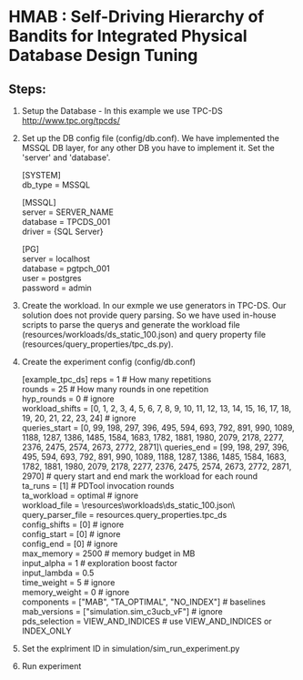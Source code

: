 # HMAB : Self-Driving Hierarchy of Bandits for Integrated Physical Database Design Tuning  
  
## Steps:

 1. Setup the Database - In this example we use TPC-DS http://www.tpc.org/tpcds/
 2. Set up the DB config file (config/db.conf). We have implemented the MSSQL DB layer, for any other DB you have to implement it. Set the 'server'  and 'database'.

    [SYSTEM]  
    db_type = MSSQL  
      
    [MSSQL]  
    server = SERVER_NAME  
    database = TPCDS_001  
    driver = {SQL Server}  
      
    [PG]  
    server = localhost  
    database = pgtpch_001  
    user = postgres  
    password = admin

3. Create the workload. In our exmple we use generators in TPC-DS. Our solution does not provide query parsing. So we have used in-house scripts to parse the querys and generate the workload file (resources/workloads/ds_static_100.json) and query property file (resources/query_properties/tpc_ds.py).
4. Create the experiment config (config/db.conf)

    [example_tpc_ds]
    reps = 1  # How many repetitions\
    rounds = 25 # How many rounds in one repetition\
    hyp_rounds = 0 # ignore\
    workload_shifts = [0, 1, 2, 3, 4, 5, 6, 7, 8, 9, 10, 11, 12, 13, 14, 15, 16, 17, 18, 19, 20, 21, 22, 23, 24] # ignore\
    queries_start = [0, 99, 198, 297, 396, 495, 594, 693, 792, 891, 990, 1089, 1188, 1287, 1386, 1485, 1584, 1683, 1782, 1881, 1980, 2079, 2178, 2277, 2376, 2475, 2574, 2673, 2772, 2871]\ 
    queries_end = [99, 198, 297, 396, 495, 594, 693, 792, 891, 990, 1089, 1188, 1287, 1386, 1485, 1584, 1683, 1782, 1881, 1980, 2079, 2178, 2277, 2376, 2475, 2574, 2673, 2772, 2871, 2970] # query start and end mark the workload for each round\
    ta_runs = [1] # PDTool invocation rounds\
    ta_workload = optimal # ignore\
    workload_file = \resources\workloads\ds_static_100.json\ 
    query_parser_file = resources.query_properties.tpc_ds\
    config_shifts = [0] # ignore\
    config_start = [0] # ignore\
    config_end = [0] # ignore\
    max_memory = 2500 # memory budget in MB\
    input_alpha = 1 # exploration boost factor\
    input_lambda = 0.5\
    time_weight = 5 # ignore\
    memory_weight = 0 # ignore\
    components = ["MAB", "TA_OPTIMAL", "NO_INDEX"] # baselines\
    mab_versions = ["simulation.sim_c3ucb_vF"] # ignore\
    pds_selection = VIEW_AND_INDICES # use VIEW_AND_INDICES or INDEX_ONLY

5. Set the explriment ID in simulation/sim_run_experiment.py
6. Run experiment

